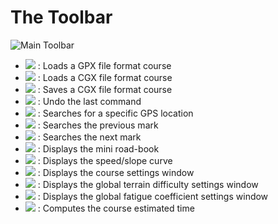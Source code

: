 # The Toolbar

![Main Toolbar](./images/Toolbar/CG40_Main_Toolbar.png)

* ![](./images/Toolbar/open_gpx.png) : Loads a GPX file format course
* ![](./images/Toolbar/open_cgx.png) : Loads a CGX file format course
* ![](./images/Toolbar/save_cgx.png) : Saves a CGX file format course
* ![](./images/Toolbar/undo.png) : Undo the last command
* ![](./images/Toolbar/search.png) : Searches for a specific GPS location
* ![](./images/Toolbar/prev.png) : Searches the previous mark
* ![](./images/Toolbar/next.png) : Searches the next mark
* ![](./images/Toolbar/roadbook.png) : Displays the mini road-book
* ![](./images/Toolbar/chart_curve.png) : Displays the speed/slope curve
* ![](./images/Toolbar/setting.png) : Displays the course settings window
* ![](./images/Toolbar/fill_diff.png) : Displays the global terrain difficulty settings window
* ![](./images/Toolbar/fill_coeff.png) : Displays the global fatigue coefficient settings window
* ![](./images/Toolbar/refresh.png) : Computes the course estimated time
